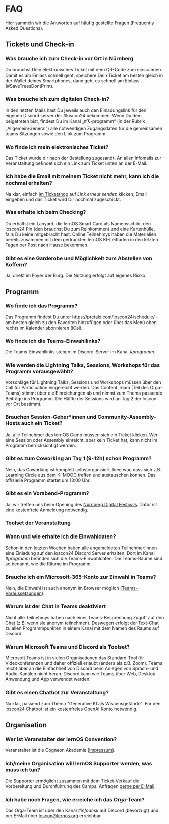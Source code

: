 # FAQ

Hier sammeln wir die Antworten auf häufig gestellte Fragen (Frequently Asked Questions).

## Tickets und Check-in

### Was brauche ich zum Check-in vor Ort in Nürnberg

Du brauchst Dein elektronisches Ticket mit dem QR-Code zum einscannen. Damit es am Einlass schnell geht, speichere Dein Ticket am besten gleich in der Wallet deines Smartphones, dann geht es schnell am Einlass (#SaveTreesDontPrint).

### Was brauche ich zum digitalen Check-in?

In den letzten Mails hast Du jeweils auch den Einladungslink für den eigenen Discord server der #loscon24 bekommen. Wenn Du dem beigetreten bist, findest Du im Kanal „#🗓-programm“ (in der Rubrik „Allgemein/General“) alle notwendigen Zugangsdaten für die gemeinsamen teams Sitzungen sowie den Link zum Programm. 

### Wo finde ich mein elektronisches Ticket?

Das Ticket wurde dir nach der Bestellung zugesandt. An allen Infomails zur Veranstaltung befindet sich ein Link zum Ticket unten an der E-Mail.

### Ich habe die Email mit meinem Ticket nicht mehr, kann ich die nochmal erhalten?

Na klar, einfach [im Ticketshop](https://pretix.eu/cogneon/loscon24/) auf *Link erneut senden* klicken, Email eingeben und das Ticket wird Dir nochmal zugeschickt.

### Was erhalte ich beim Checking?

Du erhältst ein Lanyard, die lernOS Smart Card als Namensschild, den loscon24 Pin (den brauchst Du zum Reinkommen) und eine Kartenhülle, falls Du keine mitgebracht hast. Online Teilnehmys haben die Materialien bereits zusammen mit dem gedruckten lernOS KI-Leitfaden in den letzten Tagen per Post nach Hause bekommen.

### Gibt es eine Garderobe und Möglichkeit zum Abstellen von Koffern?

Ja, direkt im Foyer der Burg. Die Nutzung erfolgt auf eigenes Risiko.

## Programm

### Wo finde ich das Programm?

Das Programm findest Du unter https://pretalx.com/loscon24/schedule/ - am besten gleich zu den Favoriten hinzufügen oder über das Menü oben rechts im Kalender abonnieren (iCal).

### Wo finde ich die Teams-Einwahllinks?

Die Teams-Einwahllinks stehen im Discord-Server im Kanal *#programm*.

### Wie werden die Lightning Talks, Sessions, Workshops für das Programm vorausgewählt?

Vorschläge für Lightning Talks, Sessions und Workshops müssen über den Call for Participation eingereicht werden. Das Content Team (Teil des Orga-Teams) stimmt über die Einreichungen ab und nimmt zum Thema passende Beiträge ins Programm. Die Hälfte der Sessions wird an Tag 2 der loscon vor Ort bestimmt.

### Brauchen Session-Geber*innen und Community-Assembly-Hosts auch ein Ticket?

Ja, alle Teilnehmer des lernOS Camp müssen sich ein Ticket klicken. Wer eine Session oder Assembly einreicht, aber kein Ticket hat, kann nicht im Programm berücksichtigt werden.

### Gibt es zum Coworking an Tag 1 (9-12h) schon Programm?

Nein, das Coworking ist komplett selbstorganisiert. Idee war, dass sich z.B. Learning Circle aus dem KI MOOC treffen und austauschen können. Das offizielle Programm startet um 13:00 Uhr.

### Gibt es ein Vorabend-Programm?

Ja, wir treffen uns beim Opening des [Nürnberg Digital Festivals](https://nuernberg.digital). Dafür ist eine kostenfreie Anmeldung notwendig.

### Toolset der Veranstaltung

### Wann und wie erhalte ich die Einwahldaten?

Schon in den letzten Wochen haben alle angemeldeten Teilnehmer:innen eine Einladung auf den loscon24 Discord Server erhalten. Dort im Kanal *#programm* befinden sich die Teams-Einwahldaten. Die Teams-Räume sind so benannt, wie die Räume im Programm.

### Brauche ich ein Microsoft-365-Konto zur Einwahl in Teams?

Nein, die Einwahl ist auch anonym im Browser möglich ([Teams-Voraussetzungen](https://learn.microsoft.com/de-de/microsoftteams/new-teams-web#prerequisites)).

### Warum ist der Chat in Teams deaktiviert

Nicht alle Teilnehmys haben nach einer Teams-Besprechung Zugriff auf den Chat (z.B. wenn sie anonym teilnehmen). Deswegen erfolgt der Text-Chat zu allen Programmpunkten in einem Kanal mit dem Namen des Raums auf Discord.

### Warum Microsoft Teams und Discord als Toolset?

Microsoft Teams ist in vielen Organisationen das Standard-Tool für Videokonferenzen und daher offiziell erlaubt (anders als z.B. Zoom). Teams reicht aber an die Einfachheit von Discord beim Anlegen von Sprach- und Audio-Kanälen nicht heran. Discord kann wie Teams über Web, Desktop-Anwendung und App verwendet werden.

### Gibt es einen Chatbot zur Veranstaltung?

Na klar, passend zum Thema "Generative KI als Wissensgefährte". Für den [loscon24 Chatbot](https://chatgpt.com/g/g-HU2NyTzOF-loscon24-chatbot) ist ein kostenfreies OpenAI Konto notwendig.

## Organisation

### Wer ist Veranstalter der lernOS Convention?

Veranstalter ist die Cogneon Akademie ([Impressum](https://cogneon.de/impressum)).

### Ich/meine Organisation will lernOS Supporter werden, was muss ich tun?

Die Supporter ermöglicht zusammen mit dem Ticket-Verkauf die Vorbereitung und Durchführung des Camps. Anfragen [gerne per E-Mail](mailto:info@cogneon.de?subject=lernOS%20Supporter).

### Ich habe noch Fragen, wie erreiche ich das Orga-Team?

Das Orga-Team ist über den Kanal *#infodesk* auf Discord (bevorzugt) und per E-Mail über [loscon@lernos.org](mailto:loscon@lernos.org) erreichbar.
